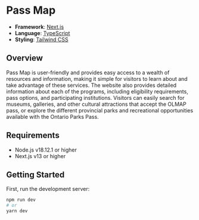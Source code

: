 # Pass Map

- **Framework**: [Next.js](https://nextjs.org/)
- **Language**: [TypeScript](https://www.typescriptlang.org)
- **Styling**: [Tailwind CSS](https://tailwindcss.com)

## Overview
Pass Map is user-friendly and provides easy access to a wealth of resources and information, making it simple for visitors to learn about and take advantage of these services. The website also provides detailed information about each of the programs, including eligibility requirements, pass options, and participating institutions. Visitors can easily search for museums, galleries, and other cultural attractions that accept the OLMAP pass, or explore the different provincial parks and recreational opportunities available with the Ontario Parks Pass.

## Requirements

- Node.js v18.12.1 or higher
- Next.js v13 or higher

## Getting Started

First, run the development server:

```bash
npm run dev
# or
yarn dev
```